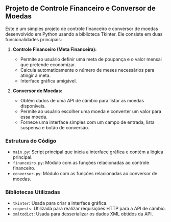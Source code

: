 ## Projeto de Controle Financeiro e Conversor de Moedas

Este é um simples projeto de controle financeiro e conversor de moedas desenvolvido em Python usando a biblioteca Tkinter. Ele consiste em duas funcionalidades principais:

1. **Controle Financeiro (Meta Financeira):**
   - Permite ao usuário definir uma meta de poupança e o valor mensal que pretende economizar.
   - Calcula automaticamente o número de meses necessários para atingir a meta.
   - Interface gráfica amigável.

2. **Conversor de Moedas:**
   - Obtém dados de uma API de câmbio para listar as moedas disponíveis.
   - Permite ao usuário escolher uma moeda e converter um valor para essa moeda.
   - Fornece uma interface simples com um campo de entrada, lista suspensa e botão de conversão.

### Estrutura do Código

- `main.py`: Script principal que inicia a interface gráfica e contém a lógica principal.
- `financeiro.py`: Módulo com as funções relacionadas ao controle financeiro.
- `conversor.py`: Módulo com as funções relacionadas ao conversor de moedas.

### Bibliotecas Utilizadas

- `tkinter`: Usada para criar a interface gráfica.
- `requests`: Utilizada para realizar requisições HTTP para a API de câmbio.
- `xmltodict`: Usada para desserializar os dados XML obtidos da API.
